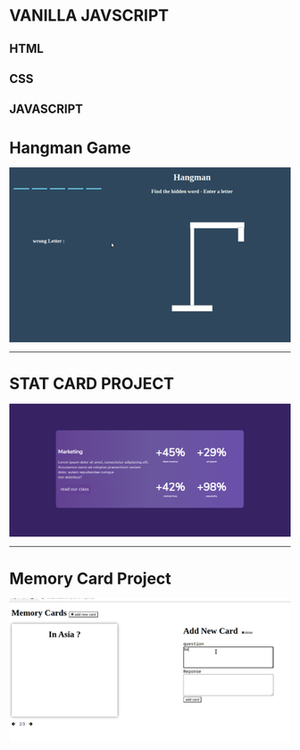 # VANILLA JAVSCRIPT 
## HTML 
## CSS 
## JAVASCRIPT


# Hangman Game 
![test](/gifs/Hangmane.gif)

___

# STAT CARD PROJECT 
![test](/StatCard/StatCard.png)

___

# Memory Card Project 
![test](/gifs/MemoryCard.gif)
